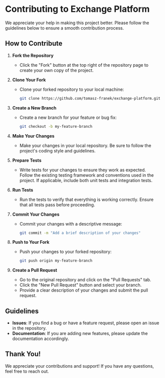 # Contributing to Exchange Platform

We appreciate your help in making this project better. Please follow the guidelines below to ensure
a smooth contribution process.

## How to Contribute

1. **Fork the Repository**
    - Click the "Fork" button at the top right of the repository page to create your own copy of the
      project.


2. **Clone Your Fork**
    - Clone your forked repository to your local machine:
      ```bash
      git clone https://github.com/tomasz-franek/exchange-platform.git
      ```

3. **Create a New Branch**
    - Create a new branch for your feature or bug fix:
      ```bash
      git checkout -b my-feature-branch
      ```

4. **Make Your Changes**
    - Make your changes in your local repository. Be sure to follow the project's coding style and
      guidelines.


5. **Prepare Tests**
    - Write tests for your changes to ensure they work as expected. Follow the existing testing
      framework and conventions used in the project. If applicable, include both unit tests and
      integration tests.


6. **Run Tests**
    - Run the tests to verify that everything is working correctly. Ensure that all tests pass
      before proceeding.


7. **Commit Your Changes**
    - Commit your changes with a descriptive message:
      ```bash
      git commit -m "Add a brief description of your changes"
      ```

8. **Push to Your Fork**
    - Push your changes to your forked repository:
      ```bash
      git push origin my-feature-branch
      ```

9. **Create a Pull Request**
    - Go to the original repository and click on the "Pull Requests" tab.
    - Click the "New Pull Request" button and select your branch.
    - Provide a clear description of your changes and submit the pull request.

## Guidelines

- **Issues**: If you find a bug or have a feature request, please open an issue in the repository.
- **Documentation**: If you are adding new features, please update the documentation accordingly.

## Thank You!

We appreciate your contributions and support! If you have any questions, feel free to reach out.
